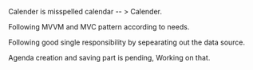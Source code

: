 Calender is misspelled calendar -- > Calender.

Following MVVM and MVC pattern according to needs.

Following good single responsibility by sepearating out the data source.

Agenda creation and saving part is pending, Working on that. 
